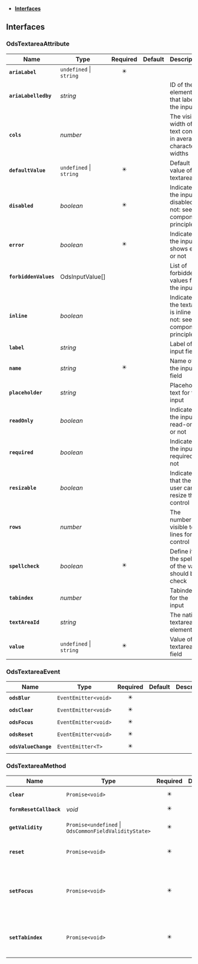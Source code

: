 * [**Interfaces**](#interfaces)

## Interfaces

### OdsTextareaAttribute
|Name | Type | Required | Default | Description|
|---|---|:---:|---|---|
|**`ariaLabel`** | `undefined` \| `string` | ✴️ |  | |
|**`ariaLabelledby`** | _string_ |  |  | ID of the element that labels the input|
|**`cols`** | _number_ |  |  | The visible width of the text control, in average character widths|
|**`defaultValue`** | `undefined` \| `string` | ✴️ |  | Default value of the textarea|
|**`disabled`** | _boolean_ | ✴️ |  | Indicates if the input is disabled or not: see component principles|
|**`error`** | _boolean_ | ✴️ |  | Indicates if the input shows error or not|
|**`forbiddenValues`** | OdsInputValue[] |  |  | List of forbidden values for the input|
|**`inline`** | _boolean_ |  |  | Indicates if the textarea is inline or not: see component principles|
|**`label`** | _string_ |  |  | Label of the input field|
|**`name`** | _string_ | ✴️ |  | Name of the input field|
|**`placeholder`** | _string_ |  |  | Placeholder text for the input|
|**`readOnly`** | _boolean_ |  |  | Indicates if the input is read-only or not|
|**`required`** | _boolean_ |  |  | Indicates if the input is required or not|
|**`resizable`** | _boolean_ |  |  | Indicates that the user can resize the control|
|**`rows`** | _number_ |  |  | The number of visible text lines for the control|
|**`spellcheck`** | _boolean_ | ✴️ |  | Define if the spelling of the value should be check|
|**`tabindex`** | _number_ |  |  | Tabindex for the input|
|**`textAreaId`** | _string_ |  |  | The native textarea element id|
|**`value`** | `undefined` \| `string` | ✴️ |  | Value of the textarea field|

### OdsTextareaEvent
|Name | Type | Required | Default | Description|
|---|---|:---:|---|---|
|**`odsBlur`** | `EventEmitter<void>` | ✴️ |  | |
|**`odsClear`** | `EventEmitter<void>` | ✴️ |  | |
|**`odsFocus`** | `EventEmitter<void>` | ✴️ |  | |
|**`odsReset`** | `EventEmitter<void>` | ✴️ |  | |
|**`odsValueChange`** | `EventEmitter<T>` | ✴️ |  | |

### OdsTextareaMethod
|Name | Type | Required | Default | Description|
|---|---|:---:|---|---|
|**`clear`** | `Promise<void>` | ✴️ |  | empty the value|
|**`formResetCallback`** | _void_ | ✴️ |  | |
|**`getValidity`** | `Promise<undefined` \| `OdsCommonFieldValidityState>` | ✴️ |  | return the element validity|
|**`reset`** | `Promise<void>` | ✴️ |  | restore the value to the initial state|
|**`setFocus`** | `Promise<void>` | ✴️ |  | active the focus on the input in order to let the user write something|
|**`setTabindex`** | `Promise<void>` | ✴️ |  | set a custom tab index for easier navigation|